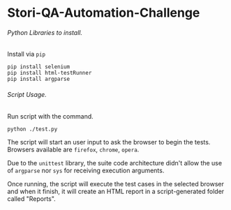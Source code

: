 # Stori-QA-Automation-Challenge

###### Python Libraries to install.

Install via `pip`
```
pip install selenium
pip install html-testRunner
pip install argparse
```

###### Script Usage.

Run script with the command.
```
python ./test.py
```
The script will start an user input to ask the browser to begin the tests.
Browsers available are `firefox`, `chrome`, `opera`.

Due to the `unittest` library, the suite code architecture didn't allow the use of `argparse` nor `sys` for receiving execution arguments.

Once running, the script will execute the test cases in the selected browser and when it finish, it will create an HTML report in a script-generated folder called "Reports".
